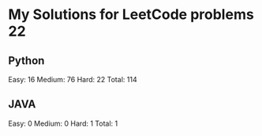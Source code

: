 # My Solutions for LeetCode problems 22

## Python

Easy: 16
Medium: 76
Hard: 22
Total: 114

## JAVA

Easy: 0
Medium: 0
Hard: 1
Total: 1
